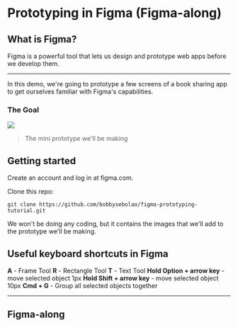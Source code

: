 # Prototyping in Figma (Figma-along)

## What is Figma?

Figma is a powerful tool that lets us design and prototype web apps before we develop them.

---

In this demo, we're going to prototype a few screens of a book sharing app to get ourselves familiar with Figma's capabilities.

### The Goal

![](https://i.imgur.com/q7gXWBn.png)

> The mini prototype we'll be making

## Getting started

Create an account and log in at figma.com.

Clone this repo:

`git clone https://github.com/bobbysebolao/figma-prototyping-tutorial.git`

We won't be doing any coding, but it contains the images that we'll add to the prototype we'll be making.

## Useful keyboard shortcuts in Figma

**A** - Frame Tool
**R** - Rectangle Tool
**T** - Text Tool
**Hold Option + arrow key** - move selected object 1px
**Hold Shift + arrow key** - move selected object 10px
**Cmd + G** - Group all selected objects together

---

## Figma-along

<!-- - Emphasise that a frame is like one screen from your app
- Every component must be contained inside a frame
- We'll auto resize our frame to match the iPhone 5 screen size (320x480px)
- And we'll add a layout grid to help us position our components within the frame (6 col, 20px margin, 10px gutter)

- Animations
- Figma Plugins (icons)
- export css feature
- export as SVG -->
